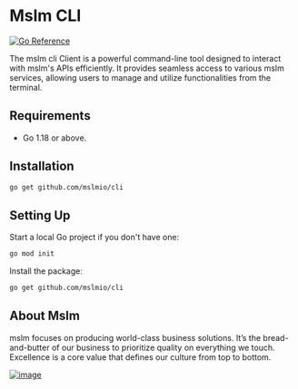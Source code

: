 # Mslm CLI

[![Go Reference](https://pkg.go.dev/badge/github.com/mslmio/cli)](https://pkg.go.dev/github.com/mslmio/cli)

The mslm cli Client is a powerful command-line tool designed to interact with mslm's APIs efficiently. It provides seamless access to various mslm services, allowing users to manage and utilize functionalities from the terminal.

## Requirements
- Go 1.18 or above.

## Installation

```bash
go get github.com/mslmio/cli
```

## Setting Up

Start a local Go project if you don't have one:
```bash
go mod init
```

Install the package:
```bash
go get github.com/mslmio/cli
```

## About Mslm

mslm focuses on producing world-class business solutions. It’s the
bread-and-butter of our business to prioritize quality on everything we touch.
Excellence is a core value that defines our culture from top to bottom.

[![image](https://avatars.githubusercontent.com/u/50307970?s=200&v=4)](https://mslm.io/)
